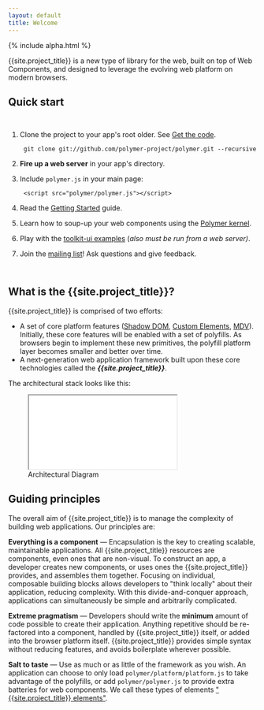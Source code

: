 ```yaml
---
layout: default
title: Welcome
---
```


<style>
ol {
  float: left;
}
.codescreenshot {
  height: 250px;
  width: auto;
  border: none;
  display: none;
}
</style>

{% include alpha.html %}

<p class="lead">
{{site.project_title}} is a new type of library for the web, built on top of Web Components,
and designed to leverage the evolving web platform on modern browsers.
</p>

## Quick start

1. Clone the project to your app's root older. See [Get the code](/getting-the-code.html).

        git clone git://github.com/polymer-project/polymer.git --recursive

2. **Fire up a web server** in your app's directory.
3. Include `polymer.js` in your main page:

        <script src="polymer/polymer.js"></script>

4. Read the [Getting Started](/getting-started.html) guide.
5. Learn how to soup-up your web components using the [Polymer kernel](/polymer.html).
6. Play with the [toolkit-ui examples](https://github.com/polymer-project/toolkit-ui) (*also must be run from a web server)*.
7. Join the [mailing list](/discuss.html)! Ask questions and give feedback.

<p style="float:left;margin-left:10px;">
  <img class="codescreenshot" src="http://instacod.es/file/72206" alt="Custom element markup" title="Custom element markup">
</p>

<h2 style="clear:both;">What is the {{site.project_title}}?</h2>

{{site.project_title}} is comprised of two efforts:

- A set of core platform features ([Shadow DOM](/platform/shadow-dom.html),
[Custom Elements](/platform/custom-elements.html), [MDV](/platform/mdv.html)).
Initially, these core features will be enabled with a set of polyfills. As browsers
begin to implement these new primitives, the polyfill platform layer becomes smaller and better over time.
- A next-generation web application framework built upon these core technologies called the **_{{site.project_title}}_**.

The architectural stack looks like this:

<figure id="architecture-diagram">
  <!-- <img src="/images/architecture-diagram.svg" alt="Architecture Diagram" titld="Architecture Diagram"> -->
  <iframe src="/images/architecture-diagram.svg?{{'now' | date: "%Y%m%d"}}" seamless></iframe>
  <figcaption>Architectural Diagram</figcaption>
</figure>

## Guiding principles

The overall aim of {{site.project_title}} is to manage the complexity of building web applications. Our principles are:

**Everything is a component** — Encapsulation is the key to creating scalable, maintainable applications. All {{site.project_title}} resources are components, even ones that are non-visual. To construct an app, a developer creates new components, or uses ones the {{site.project_title}} provides, and assembles them together. Focusing on individual, composable building blocks allows developers to "think locally" about their application, reducing complexity. With this divide-and-conquer approach, applications can simultaneously be simple and arbitrarily complicated.

**Extreme pragmatism** — Developers should write the **minimum** amount of code possible to create their application. Anything repetitive should be re-factored into a component, handled by {{site.project_title}} itself, or added into the browser platform itself. {{site.project_title}} provides simple syntax without reducing features, and avoids boilerplate wherever possible.

**Salt to taste** —  Use as much or as little of the framework as you wish. An application can choose to only load `polymer/platform/platform.js` to take advantage of the polyfills, or add `polymer/polymer.js` to
provide extra batteries for web components. We call these types of
elements ["{{site.project_title}} elements"](/polymer.html).

